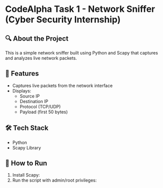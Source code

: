 # CodeAlpha Task 1 - Network Sniffer (Cyber Security Internship)

## 🔍 About the Project
This is a simple network sniffer built using Python and Scapy that captures and analyzes live network packets.

## 🧠 Features
- Captures live packets from the network interface
- Displays:
  - Source IP
  - Destination IP
  - Protocol (TCP/UDP)
  - Payload (first 50 bytes)

## 🛠️ Tech Stack
- Python
- Scapy Library

## 🚀 How to Run
1. Install Scapy:
2. Run the script with admin/root privileges:
